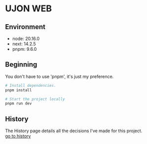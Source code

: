# UJON WEB

## Environment

- node: 20.16.0
- next: 14.2.5
- pnpm: 9.6.0

## Beginning

You don't have to use 'pnpm', it's just my preference.

```bash
# Install dependencies.
pnpm install

# Start the project locally
pnpm run dev
```

## History

The History page details all the decisions I've made for this project.
<br/>[go to history](./docs/history.md)